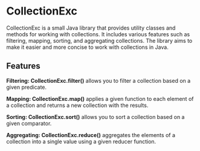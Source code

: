# CollectionExc
CollectionExc is a small Java library that provides utility classes and methods for working with collections. 
It includes various features such as filtering, mapping, sorting, and aggregating collections. 
The library aims to make it easier and more concise to work with collections in Java.

## Features

**Filtering: CollectionExc.filter()** allows you to filter a collection based on a given predicate.

**Mapping: CollectionExc.map()** applies a given function to each element of a collection and returns a new collection with the results.

**Sorting: CollectionExc.sort()** allows you to sort a collection based on a given comparator.

**Aggregating: CollectionExc.reduce()** aggregates the elements of a collection into a single value using a given reducer function.
